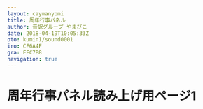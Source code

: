 ```yaml
---
layout: caymanyomi
title: 周年行事パネル
author: 音訳グループ やまびこ
date: 2018-04-19T10:05:33Z
oto: kumin1/sound0001
iro: CF6A4F
gra: FFC7B8
navigation: true
---
```


# <span data-dur="2" data-begin="0">周年行事パネル読み上げ用ページ1</span>
